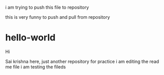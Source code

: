  i am trying to push this file to repository
 
 this is very funny to push and pull from repository
# hello-world
Hi

Sai krishna here,
just another repository for practice
i am editing the read me file
i am testing the fileds
